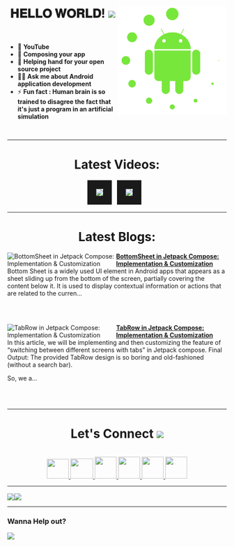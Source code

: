 <!-- intro hello world -->
<h1 align="center">
𝐇𝐄𝐋𝐋𝐎 𝐖𝐎𝐑𝐋𝐃! <img src="GIF/Earth.gif" width="24px">
<img src= "GIF/android_by_deiby_ybied_d3jaevn.gif" height="250px" align="right">
</h1>
<br>

- 💚 **YouTube**
- 🔮 **Composing your app**
- 🤝 **Helping hand for your open source project**
- 👨‍💻 **Ask me about Android application development**
- ⚡ **Fun fact : Human brain is so trained to disagree the fact that it's just a program in an artificial simulation**
<br>


<hr>


<!-- youtube section -->
<h1 align="center">
Latest Videos:
</h1>
<div align = "center">
<!-- YOUTUBE:START --><a href="https://www.youtube.com/watch?v=0ekp8QHh6l4" target="_blank"><img src="https://i.ytimg.com/vi/0ekp8QHh6l4/mqdefault.jpg" height="200px" border="20"></a>&nbsp &nbsp<a href="https://www.youtube.com/watch?v=1jkFSeW5WgA" target="_blank"><img src="https://i.ytimg.com/vi/1jkFSeW5WgA/mqdefault.jpg" height="200px" border="20"></a>&nbsp &nbsp<!-- YOUTUBE:END -->
</div>


<hr>


<h1 align="center">
Latest Blogs:
</h1>
<!-- HASHNODE_BLOG:START -->
<p align="left">
<a href="https://sagar0-0.hashnode.dev/bottomsheet" title="BottomSheet in Jetpack Compose: Implementation & Customization"><img src="https://cdn.hashnode.com/res/hashnode/image/upload/v1678637009397/1720b696-7672-4008-b2dd-225e0ec6cfea.png" alt="BottomSheet in Jetpack Compose: Implementation & Customization" width="250px" align="left" /></a>
<a href="https://sagar0-0.hashnode.dev/bottomsheet" title="BottomSheet in Jetpack Compose: Implementation & Customization"><strong>BottomSheet in Jetpack Compose: Implementation & Customization</strong></a>
<br/> Bottom Sheet is a widely used UI element in Android apps that appears as a sheet sliding up from the bottom of the screen, partially covering the content below it. It is used to display contextual information or actions that are related to the curren... </p> <br/> <br/>
<p align="left">
<a href="https://sagar0-0.hashnode.dev/tabrow-in-jetpack-compose" title="TabRow in Jetpack Compose: Implementation & Customization"><img src="https://cdn.hashnode.com/res/hashnode/image/upload/v1678261870667/00f0be5b-35ec-409c-a179-121e95de37d2.png" alt="TabRow in Jetpack Compose: Implementation & Customization" width="250px" align="left" /></a>
<a href="https://sagar0-0.hashnode.dev/tabrow-in-jetpack-compose" title="TabRow in Jetpack Compose: Implementation & Customization"><strong>TabRow in Jetpack Compose: Implementation & Customization</strong></a>
<br/> In this article, we will be implementing and then customizing the feature of “switching between different screens with tabs” in Jetpack compose.
Final Output:
The provided TabRow design is so boring and old-fashioned (without a search bar).

So, we a... </p> <br/> <br/>
<!-- HASHNODE_BLOG:END -->
  
  
<hr>


<!-- connect section -->
<h1 align="center">
Let's Connect <img src="GIF/Handshake.gif" width="24px">
</h1>
<div align="center">
<p align="center">
  <br>
  <a href="https://www.youtube.com/channel/UCbXjqGX2O0UW12AIboO2Psw" target="_blank">
    <code><img  height="45" width="50" src="https://brandslogos.com/wp-content/uploads/images/large/youtube-icon-logo.png"></code>
  </a>
  <a href="mailto:sagar.0dev@gmail.com" target="_blank">
    <code><img height="46" width="52" src="https://logos-world.net/wp-content/uploads/2020/11/Gmail-Logo.png"></code>
  </a>
  <a href="https://twitter.com/sagar0_o" target="_blank">
    <code><img height="50" width="50" src="https://www.freepnglogos.com/uploads/twitter-logo-png/twitter-logo-vector-png-clipart-1.png"></code>
  </a>
  <a href="https://www.linkedin.com/in/sagar0-0malhotra/" target="_blank">
    <code><img height="50" width="50" src="https://cdn-icons-png.flaticon.com/512/174/174857.png"></code>
  </a>
  <a href="https://dev.to/sagar0_0" target="_blank">
    <code><img height="50" width="50" src="https://iconape.com/wp-content/files/hl/53010/svg/devto.svg"></code>
  </a>
  <a href="https://www.instagram.com/_sagar_malhotra_/" target="_blank">
    <code><img height="50" width="50" src="http://assets.stickpng.com/images/580b57fcd9996e24bc43c521.png"></code>
  </a>
</p>
</div>


<hr>


<img align="center" height="150px" src="https://github-readme-streak-stats.herokuapp.com/?user=Sagar0-0&theme=dark&hide_border=true"><img align="center" height="160px" src="https://github-readme-stats.vercel.app/api?username=Sagar0-0&show_icons=true&hide_border=true&title_color=94b4a4&amp&icon_color=FFFFFF&amp&text_color=FFFFFF&amp&bg_color=000000&count_private=true&include_all_commits=true">


<hr>


### Wanna Help out?
<a href="https://www.buymeacoffee.com/0sagar0">
  <img src="https://user-images.githubusercontent.com/85388413/197355117-e4a5f6e7-44ee-4303-adb8-3ef39cd18246.jpg" width=200px>
</a>
